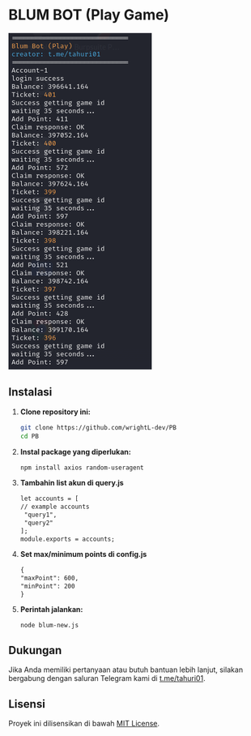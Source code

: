 # BLUM BOT (Play Game)


![Fitur Play Blum](blum.png)

## Instalasi

1. **Clone repository ini:**

    ```bash
    git clone https://github.com/wrightL-dev/PB
    cd PB
2. **Instal package yang diperlukan:**

    ```bash
    npm install axios random-useragent
3. **Tambahin list akun di query.js**

    ```plaintext
   let accounts = [
    // example accounts
     "query1",
     "query2"
    ];
    module.exports = accounts;
4. **Set max/minimum points di config.js**

    ```plaintext
   {
    "maxPoint": 600,
    "minPoint": 200
   }
5. **Perintah jalankan:**

    ```plaintext
   node blum-new.js
## Dukungan

Jika Anda memiliki pertanyaan atau butuh bantuan lebih lanjut, silakan bergabung dengan saluran Telegram kami di [t.me/tahuri01](https://t.me/tahuri01).

## Lisensi

Proyek ini dilisensikan di bawah [MIT License](LICENSE).
